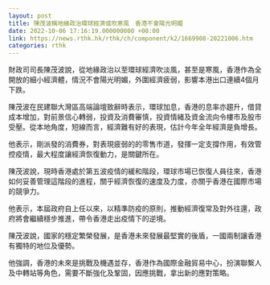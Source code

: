 ```yaml
---
layout: post
title: 陳茂波稱地緣政治環球經濟或吹寒風　香港不會陽光明媚
date: 2022-10-06 17:16:19.000000000 +08:00
link: https://news.rthk.hk/rthk/ch/component/k2/1669908-20221006.htm
categories: rthk
---
```


財政司司長陳茂波說，從地緣政治以至環球經濟吹淡風，甚至是寒風，香港作為全開放的細小經濟體，情況不會陽光明媚，外圍經濟疲弱，影響本港出口連續4個月下跌。

陳茂波在民建聯大灣區高端論壇致辭時表示，環球加息，香港的息率亦趨升，借貸成本增加，對前景信心轉弱，投資及消費審慎，投資情緒及資金流向令樓市及股市受壓。從本地角度，短線而言，經濟難有好的表現，估計今年全年經濟是負增長。

他表示，剛派發的消費券，對表現疲弱的的零售市道，發揮一定支撐作用，有效管控疫情，最大程度讓經濟恢復動力，是關鍵所在。

陳茂波說，現時香港處於第五波疫情的緩和階段，環球市場已恢復人員往來，香港如何妥善管理這階段的進程，關乎經濟恢復的速度及力度，亦關乎香港在國際市場的競爭力。

他表示，本屆政府自上任以來，以精準防疫的原則，推動經濟復常及對外往還，政府將會繼續穩步推進，帶令香港走出疫情下的逆境。

陳茂波說，國家的穩定繁榮發展，是香港未來發展最堅實的後盾，一國兩制讓香港有獨特的地位及優勢。

他強調，香港的未來是挑戰及機遇並存，香港作為國際金融貿易中心，扮演聯繫人及中轉站等角色，需要不斷強化及鞏固，因應挑戰，拿出新的應對策略。
